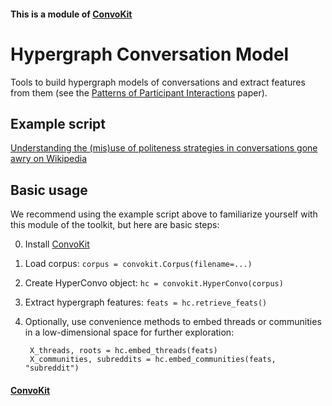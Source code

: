 #### This is a module of [ConvoKit](http://convokit.cornell.edu/)

# Hypergraph Conversation Model
Tools to build hypergraph models of conversations and extract features from them (see the [Patterns of Participant Interactions](http://www.cs.cornell.edu/~cristian/Patterns_of_participant_interactions.html) paper).

## Example script
[Understanding the (mis)use of politeness strategies in conversations gone awry on Wikipedia](https://github.com/CornellNLP/Cornell-Conversational-Analysis-Toolkit/blob/master/examples/hyperconvo/example-visualization.ipynb)

## Basic usage

We recommend using the example script above to familiarize yourself with this module of the toolkit, but here are basic steps:

0. Install [ConvoKit](http://convokit.cornell.edu/)
1. Load corpus: `corpus = convokit.Corpus(filename=...)`
2. Create HyperConvo object: `hc = convokit.HyperConvo(corpus)`
3. Extract hypergraph features: `feats = hc.retrieve_feats()`
4. Optionally, use convenience methods to embed threads or communities in a low-dimensional space for further exploration:

        X_threads, roots = hc.embed_threads(feats)
        X_communities, subreddits = hc.embed_communities(feats, "subreddit")

#### [ConvoKit](http://convokit.cornell.edu/)
